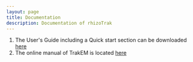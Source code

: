 ```yaml
---
layout: page
title: Documentation 
description: Documentation of rhizoTrak
---
```


1. The User's Guide including a Quick start section can be downloaded [here](../assets/rhizoTrak-UserGuide.pdf)
2. The online manual of TrakEM is located [here](https://www.ini.uzh.ch/~acardona/trakem2_manual.html)

